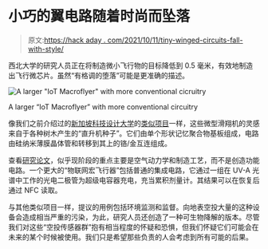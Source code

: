 # 小巧的翼电路随着时尚而坠落

> 原文:[https://hack aday . com/2021/10/11/tiny-winged-circuits-fall-with-style/](https://hackaday.com/2021/10/11/tiny-winged-circuits-fall-with-style/)

西北大学的研究人员正在将制造微小飞行物的目标降低到 0.5 毫米，有效地制造出飞行微芯片。虽然“有格调的堕落”可能是更准确的描述。

![A larger "IoT Macroflyer" with more conventional cicruitry](../Images/72e75b316b0e5bf1412fad4762f2ca94.png)

A larger “IoT Macroflyer” with more conventional circuitry

像我们之前介绍过的[新加坡科技设计大学](https://hackaday.com/2021/08/07/helicopter-seed-robot-can-also-drop-like-a-rock/#more-490156)的[类似项目](https://hackaday.com/2019/11/02/these-maple-pod-inspired-drones-silently-carry-payloads/)一样，这些微型滑翔机的灵感来自于各种树木产生的“直升机种子”。它们由单个形状记忆聚合物基板组成，电路由硅纳米薄膜晶体管和转移到其上的铬/金互连组成。

查看[研究论文](https://www.researchgate.net/publication/348508642_Three-Dimensional_Electronic_Microfliers_With_Designs_Inspired_by_Wind-Dispersed_Seeds)，似乎现阶段的重点主要是空气动力学和制造工艺，而不是创造功能电路。一个更大的“物联网宏飞行器”包括普通的集成电路，它通过一组在 UV-A 光谱中工作的光电二极管为超级电容器充电，充当累积剂量计。其结果可以在恢复后通过 NFC 读取。

与其他类似项目一样，提议的用例包括环境监测和监督。向地表空投大量的这种设备会造成相当严重的污染，为此，研究人员还创造了一种可生物降解的版本。尽管我们对这些“空投传感器群”抱有相当程度的怀疑和恐惧，但我们怀疑它们可能会在未来的某个时候被使用。我们只是希望那些负责的人会考虑到所有可能的后果。